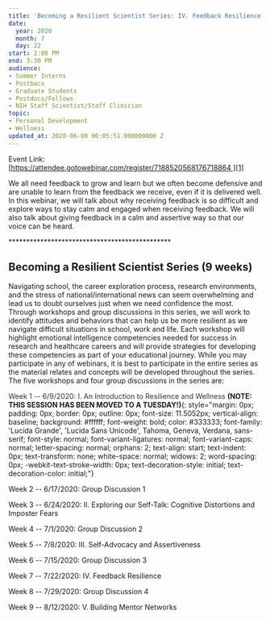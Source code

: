 ```yaml
---
title: 'Becoming a Resilient Scientist Series: IV. Feedback Resilience'
date:
  year: 2020
  month: 7
  day: 22
start: 2:00 PM
end: 3:30 PM
audience:
- Summer Interns
- Postbacs
- Graduate Students
- Postdocs/Fellows
- NIH Staff Scientist/Staff Clinician
topic:
- Personal Development
- Wellness
updated_at: 2020-06-09 00:05:51.000000000 Z
---
```

Event Link:
[https://attendee.gotowebinar.com/register/7188520568176718864 ][1]

We all need feedback to grow and learn but we often become defensive and
are unable to learn from the feedback we receive, even if it is
delivered well. In this webinar, we will talk about why receiving
feedback is so difficult and explore ways to stay calm and engaged when
receiving feedback. We will also talk about giving feedback in a calm
and assertive way so that our voice can be heard.

\*\*\*\*\*\*\*\*\*\*\*\*\*\*\*\*\*\*\*\*\*\*\*\*\*\*\*\*\*\*\*\*\*\*\*\*\*\*\*\*\*\*\*\*\*\*

## Becoming a Resilient Scientist Series (9 weeks)

Navigating school, the career exploration process, research
environments, and the stress of national/international news can seem
overwhelming and lead us to doubt ourselves just when we need confidence
the most. Through workshops and group discussions in this series, we
will work to identify attitudes and behaviors that can help us be more
resilient as we navigate difficult situations in school, work and life.
Each workshop will highlight emotional intelligence competencies needed
for success in research and healthcare careers and will provide
strategies for developing these competencies as part of your educational
journey. While you may participate in any of webinars, it is best to
participate in the entire series as the material relates and concepts
will be developed throughout the series. The five workshops and four
group discussions in the series are:

<span style="color: #333333; font-family: 'Lucida Grande', 'Lucida Sans
Unicode', Tahoma, Geneva, Verdana, sans-serif; font-size: 11.5052px;
font-style: normal; font-variant-ligatures: normal; font-variant-caps:
normal; font-weight: 400; letter-spacing: normal; orphans: 2;
text-align: start; text-indent: 0px; text-transform: none; white-space:
normal; widows: 2; word-spacing: 0px; -webkit-text-stroke-width: 0px;
background-color: #ffffff; text-decoration-style: initial;
text-decoration-color: initial; display: inline !important; float:
none;">Week 1 -- 6/9/2020: I. An Introduction to Resilience and
Wellness </span>**(NOTE: THIS SESSION HAS BEEN MOVED TO A TUESDAY!)**{:
style="margin: 0px; padding: 0px; border: 0px; outline: 0px; font-size:
11.5052px; vertical-align: baseline; background: #ffffff; font-weight:
bold; color: #333333; font-family: 'Lucida Grande', 'Lucida Sans
Unicode', Tahoma, Geneva, Verdana, sans-serif; font-style: normal;
font-variant-ligatures: normal; font-variant-caps: normal;
letter-spacing: normal; orphans: 2; text-align: start; text-indent: 0px;
text-transform: none; white-space: normal; widows: 2; word-spacing: 0px;
-webkit-text-stroke-width: 0px; text-decoration-style: initial;
text-decoration-color: initial;"}

Week 2 -- 6/17/2020: Group Discussion 1

Week 3 -- 6/24/2020: II. Exploring our Self-Talk: Cognitive Distortions
and Imposter Fears

Week 4 -- 7/1/2020: Group Discussion 2

Week 5 -- 7/8/2020: III. Self-Advocacy and Assertiveness

Week 6 -- 7/15/2020: Group Discussion 3

Week 7 -- 7/22/2020: IV. Feedback Resilience

Week 8 -- 7/29/2020: Group Discussion 4

Week 9 -- 8/12/2020: V. Building Mentor Networks



[1]: https://attendee.gotowebinar.com/register/7188520568176718864
